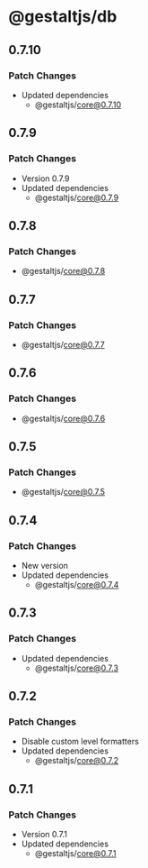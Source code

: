 # @gestaltjs/db

## 0.7.10

### Patch Changes

- Updated dependencies
  - @gestaltjs/core@0.7.10

## 0.7.9

### Patch Changes

- Version 0.7.9
- Updated dependencies
  - @gestaltjs/core@0.7.9

## 0.7.8

### Patch Changes

- @gestaltjs/core@0.7.8

## 0.7.7

### Patch Changes

- @gestaltjs/core@0.7.7

## 0.7.6

### Patch Changes

- @gestaltjs/core@0.7.6

## 0.7.5

### Patch Changes

- @gestaltjs/core@0.7.5

## 0.7.4

### Patch Changes

- New version
- Updated dependencies
  - @gestaltjs/core@0.7.4

## 0.7.3

### Patch Changes

- Updated dependencies
  - @gestaltjs/core@0.7.3

## 0.7.2

### Patch Changes

- Disable custom level formatters
- Updated dependencies
  - @gestaltjs/core@0.7.2

## 0.7.1

### Patch Changes

- Version 0.7.1
- Updated dependencies
  - @gestaltjs/core@0.7.1
